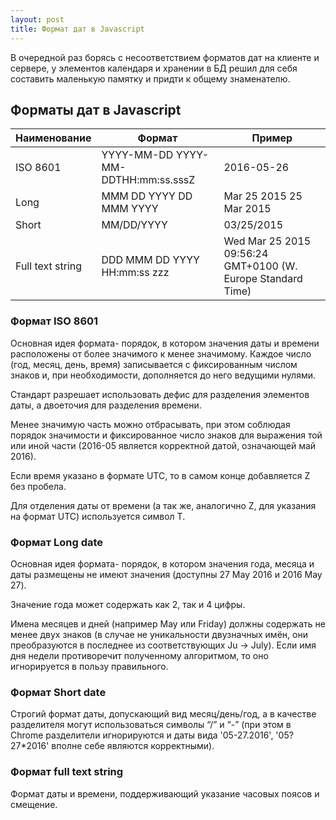 ```yaml
---
layout: post
title: Формат дат в Javascript
---
```


В очередной раз борясь с несоответствием форматов дат на клиенте и сервере, у элементов календаря и хранении в БД решил для себя составить маленькую памятку и придти к общему знаменателю.

## Форматы дат в Javascript

| Наименование     	| Формат                              	| Пример                                                      	|
|------------------	|-------------------------------------	|-------------------------------------------------------------	|
| ISO 8601         	| YYYY-MM-DD YYYY-MM-DDTHH:mm:ss.sssZ 	| 2016-05-26                                                  	|
| Long             	| MMM DD YYYY DD MMM YYYY             	| Mar 25 2015 25 Mar 2015                                     	|
| Short            	| MM/DD/YYYY                          	| 03/25/2015                                                  	|
| Full text string 	| DDD MMM DD YYYY HH:mm:ss zzz        	| Wed Mar 25 2015 09:56:24 GMT+0100 (W. Europe Standard Time) 	|

### Формат ISO 8601

Основная идея формата- порядок, в котором значения даты и времени расположены от более значимого к менее значимому. Каждое число (год, месяц, день, время) записывается с фиксированным числом знаков и, при необходимости, дополняется до него ведущими нулями.

Стандарт разрешает использовать дефис для разделения элементов даты, а двоеточия для разделения времени.

Менее значимую часть можно отбрасывать, при этом соблюдая порядок значимости и фиксированное число знаков для выражения той или иной части (2016-05 является корректной датой, означающей май 2016).

Если время указано в формате UTC, то в самом конце добавляется Z без пробела.

Для отделения даты от времени (а так же, аналогично Z, для указания на формат UTC) используется символ T.

### Формат Long date

Основная идея формата- порядок, в котором значения года, месяца и даты размещены не имеют значения (доступны 27 May 2016 и 2016 May 27). 

Значение года может содержать как 2, так и 4 цифры.

Имена месяцев и дней (например May или Friday) должны содержать не менее двух знаков (в случае не уникальности двузначных имён, они преобразуются в последнее из соответствующих Ju -> July). Если имя дня недели противоречит полученному алгоритмом, то оно игнорируется в пользу правильного.

### Формат Short date

Строгий формат даты, допускающий вид месяц/день/год, а в качестве разделителя могут использоваться символы “/” и “-” (при этом в Chrome разделители игнорируются и даты вида '05-27.2016', '05?27*2016' вполне себе являются корректными).

### Формат full text string

Формат даты и времени, поддерживающий указание часовых поясов и смещение.
